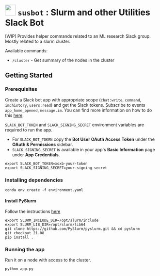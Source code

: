 #  <img style="padding-top:10px" height=35 src="https://static.wikia.nocookie.net/among-us-wiki/images/c/c7/Red_old_design.png"></img> `susbot` : Slurm and other Utilities Slack Bot </span>

[WIP] Provides helper commands related to an ML research Slack group. Mostly related to a slurm cluster. 

Available commands:
- `/cluster` - Get summary of the nodes in the cluster


## Getting Started

### Prerequisites
Create a Slack bot app with appropriate scope (`chat:write`, `command`, `im:history`, `users:read`) and get the Slack tokens. Subscribe to events `app_home_opened`, `message.im`. You can find more information on how to do this [here](https://api.slack.com/start/building/bolt-python).


`SLACK_BOT_TOKEN` and `SLACK_SIGNING_SECRET` environment variables are required to run the app. 
- For `SLACK_BOT_TOKEN` copy the **Bot User OAuth Access Token** under the **OAuth & Permissions** sidebar. 
- `SLACK_SIGNING_SECRET` is available in your app's **Basic Information** page under **App Credentials**.
```commandline
export SLACK_BOT_TOKEN=xoxb-your-token
export SLACK_SIGNING_SECRET=your-signing-secret
```

### Installing dependencies
```commandline
conda env create -f environment.yaml
```
#### Install PySlurm
Follow the instructions [here](https://github.com/PySlurm/pyslurm)
```commandline
export SLURM_INCLUDE_DIR=/opt/slurm/include
export SLURM_LIB_DIR=/opt/slurm/lib64
git clone https://github.com/PySlurm/pyslurm.git && cd pyslurm
git checkout 21.08
pip install .
```

### Running the app

Run it on a node with access to the cluster.
```commandline 
python app.py
```
